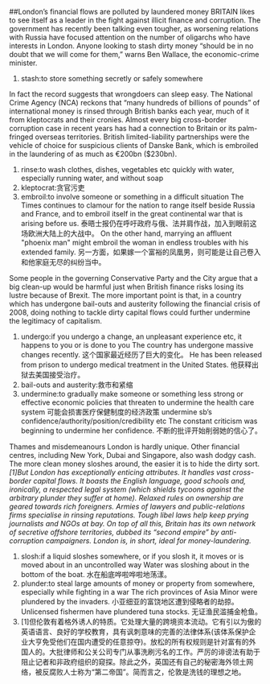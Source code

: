##London’s financial flows are polluted by laundered money
BRITAIN likes to see itself as a leader in the fight against illicit finance and corruption. The government has recently been talking even tougher, as worsening relations with Russia have focused attention on the number of oligarchs who have interests in London. Anyone looking to stash dirty money “should be in no doubt that we will come for them,” warns Ben Wallace, the economic-crime minister.
1. stash:to store something secretly or safely somewhere

In fact the record suggests that wrongdoers can sleep easy. The National Crime Agency (NCA) reckons that “many hundreds of billions of pounds” of international money is rinsed through British banks each year, much of it from kleptocrats and their cronies. Almost every big cross-border corruption case in recent years has had a connection to Britain or its palm-fringed overseas territories. British limited-liability partnerships were the vehicle of choice for suspicious clients of Danske Bank, which is embroiled in the laundering of as much as €200bn ($230bn).
1. rinse:to wash clothes, dishes, vegetables etc quickly with water, especially running water, and without soap
2. kleptocrat:贪官污吏
3. embroil:to involve someone or something in a difficult situation
The Times continues to clamour for the nation to range itself beside Russia and France, and to embroil itself in the great continental war that is arising before us.
泰晤士报仍在呼吁政府与俄、法并肩作战，加入到眼前这场欧洲大陆上的大战中。
On the other hand, marrying an affluent "phoenix man" might embroil the woman in endless troubles with his extended family.
另一方面，如果嫁一个富裕的凤凰男，则可能是让自己卷入和他家庭无尽的纠纷当中。

Some people in the governing Conservative Party and the City argue that a big clean-up would be harmful just when British finance risks losing its lustre because of Brexit. The more important point is that, in a country which has undergone bail-outs and austerity following the financial crisis of 2008, doing nothing to tackle dirty capital flows could further undermine the legitimacy of capitalism.
1. undergo:if you undergo a change, an unpleasant experience etc, it happens to you or is done to you
The country has undergone massive changes recently. 
这个国家最近经历了巨大的变化。
He has been released from prison to undergo medical treatment in the United States. 
他获释出狱去美国接受治疗。
2. bail-outs and austerity:救市和紧缩
3. undermine:to gradually make someone or something less strong or effective
economic policies that threaten to undermine the health care system
可能会损害医疗保健制度的经济政策
undermine sb’s confidence/authority/position/credibility etc
The constant criticism was beginning to undermine her confidence. 
不断的批评开始削弱她的信心了。

Thames and misdemeanours
London is hardly unique. Other financial centres, including New York, Dubai and Singapore, also wash dodgy cash. The more clean money sloshes around, the easier it is to hide the dirty sort.*[1]But London has exceptionally enticing attributes. It handles vast cross-border capital flows. It boasts the English language, good schools and, ironically, a respected legal system (which shields tycoons against the arbitrary plunder they suffer at home). Relaxed rules on ownership are geared towards rich foreigners. Armies of lawyers and public-relations firms specialise in rinsing reputations. Tough libel laws help keep prying journalists and NGOs at bay. On top of all this, Britain has its own network of secretive offshore territories, dubbed its “second empire” by anti-corruption campaigners. London is, in short, ideal for money-laundering.*
1. slosh:if a liquid sloshes somewhere, or if you slosh it, it moves or is moved about in an uncontrolled way
Water was sloshing about in the bottom of the boat. 
水在船底哗啦哗啦地荡漾。
2. plunder:to steal large amounts of money or property from somewhere, especially while fighting in a war
The rich provinces of Asia Minor were plundered by the invaders. 
小亚细亚的富饶地区遭到侵略者的劫掠。
Unlicensed fishermen have plundered tuna stocks. 
无证渔民滥捕金枪鱼。
3. [1]但伦敦有着格外诱人的特质。它处理大量的跨境资本流动。它有引以为傲的英语语言、良好的学校教育，具有讽刺意味的完善的法律体系(该体系保护企业大亨免受他们在国内遭受的任意掠夺)。放松的所有权规则是针对富有的外国人的。大批律师和公关公司专门从事洗刷污名的工作。严厉的诽谤法有助于阻止记者和非政府组织的窥探。除此之外，英国还有自己的秘密海外领土网络，被反腐败人士称为“第二帝国”。简而言之，伦敦是洗钱的理想之地。